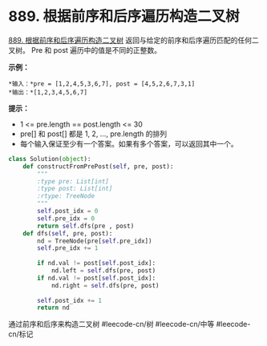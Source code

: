 # 889. 根据前序和后序遍历构造二叉树
  [889. 根据前序和后序遍历构造二叉树](https://leetcode-cn.com/problems/construct-binary-tree-from-preorder-and-postorder-traversal/) 
返回与给定的前序和后序遍历匹配的任何二叉树。
 Pre 和 post 遍历中的值是不同的正整数。
 
**示例：**
```
*输入：*pre = [1,2,4,5,3,6,7], post = [4,5,2,6,7,3,1]
*输出：*[1,2,3,4,5,6,7]
```
**提示：**
* 1 <= pre.length == post.length <= 30
* pre[] 和 post[] 都是 1, 2, …, pre.length 的排列
* 每个输入保证至少有一个答案。如果有多个答案，可以返回其中一个。

```python
class Solution(object):
    def constructFromPrePost(self, pre, post):
        """
        :type pre: List[int]
        :type post: List[int]
        :rtype: TreeNode
        """
        self.post_idx = 0
        self.pre_idx = 0
        return self.dfs(pre , post)
    def dfs(self, pre, post):
        nd = TreeNode(pre[self.pre_idx])
        self.pre_idx += 1
        
        if nd.val != post[self.post_idx]:
            nd.left = self.dfs(pre, post)
        if nd.val != post[self.post_idx]:
            nd.right = self.dfs(pre, post)
        
        self.post_idx += 1
        return nd
```
通过前序和后序来构造二叉树
#leecode-cn/树 #leecode-cn/中等 #leecode-cn/标记